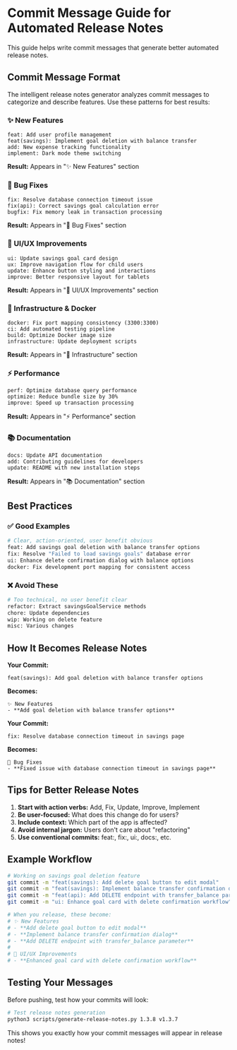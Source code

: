 # Commit Message Guide for Automated Release Notes

This guide helps write commit messages that generate better automated release notes.

## Commit Message Format

The intelligent release notes generator analyzes commit messages to categorize and describe features. Use these patterns for best results:

### ✨ New Features
```
feat: Add user profile management
feat(savings): Implement goal deletion with balance transfer  
add: New expense tracking functionality
implement: Dark mode theme switching
```
**Result:** Appears in "✨ New Features" section

### 🔧 Bug Fixes  
```
fix: Resolve database connection timeout issue
fix(api): Correct savings goal calculation error
bugfix: Fix memory leak in transaction processing
```
**Result:** Appears in "🔧 Bug Fixes" section

### 🎨 UI/UX Improvements
```
ui: Update savings goal card design
ux: Improve navigation flow for child users
update: Enhance button styling and interactions  
improve: Better responsive layout for tablets
```
**Result:** Appears in "🎨 UI/UX Improvements" section

### 🐳 Infrastructure & Docker
```
docker: Fix port mapping consistency (3300:3300)
ci: Add automated testing pipeline
build: Optimize Docker image size
infrastructure: Update deployment scripts
```
**Result:** Appears in "🐳 Infrastructure" section

### ⚡ Performance
```
perf: Optimize database query performance
optimize: Reduce bundle size by 30%
improve: Speed up transaction processing
```
**Result:** Appears in "⚡ Performance" section

### 📚 Documentation
```
docs: Update API documentation
add: Contributing guidelines for developers
update: README with new installation steps
```
**Result:** Appears in "📚 Documentation" section

## Best Practices

### ✅ Good Examples
```bash
# Clear, action-oriented, user benefit obvious
feat: Add savings goal deletion with balance transfer options
fix: Resolve "Failed to load savings goals" database error  
ui: Enhance delete confirmation dialog with balance options
docker: Fix development port mapping for consistent access
```

### ❌ Avoid These
```bash
# Too technical, no user benefit clear
refactor: Extract savingsGoalService methods  
chore: Update dependencies
wip: Working on delete feature
misc: Various changes
```

## How It Becomes Release Notes

**Your Commit:**
```
feat(savings): Add goal deletion with balance transfer options
```

**Becomes:**
```
✨ New Features
- **Add goal deletion with balance transfer options**
```

**Your Commit:**
```  
fix: Resolve database connection timeout in savings page
```

**Becomes:**
```
🔧 Bug Fixes  
- **Fixed issue with database connection timeout in savings page**
```

## Tips for Better Release Notes

1. **Start with action verbs:** Add, Fix, Update, Improve, Implement
2. **Be user-focused:** What does this change do for users?
3. **Include context:** Which part of the app is affected?
4. **Avoid internal jargon:** Users don't care about "refactoring"
5. **Use conventional commits:** feat:, fix:, ui:, docs:, etc.

## Example Workflow

```bash
# Working on savings goal deletion feature
git commit -m "feat(savings): Add delete goal button to edit modal"
git commit -m "feat(savings): Implement balance transfer confirmation dialog"  
git commit -m "feat(api): Add DELETE endpoint with transfer_balance parameter"
git commit -m "ui: Enhance goal card with delete confirmation workflow"

# When you release, these become:
# ✨ New Features
# - **Add delete goal button to edit modal**
# - **Implement balance transfer confirmation dialog** 
# - **Add DELETE endpoint with transfer_balance parameter**
# 
# 🎨 UI/UX Improvements  
# - **Enhanced goal card with delete confirmation workflow**
```

## Testing Your Messages

Before pushing, test how your commits will look:

```bash
# Test release notes generation
python3 scripts/generate-release-notes.py 1.3.8 v1.3.7
```

This shows you exactly how your commit messages will appear in release notes!